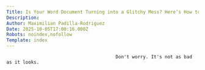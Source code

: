 ```yaml
---
Title: Is Your Word Document Turning into a Glitchy Mess? Here’s How to Fix It  
Description: 
Author: Maximilian Padilla-Rodriguez
Date: 2025-10-05T17:00:16.000Z
Robots: noindex,nofollow
Template: index
---
```


                                            Don't worry. It's not as bad as it looks.
                                        